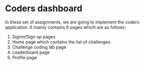 # Coders dashboard
In these set of assignments, we are going to implement the coders application.
It mainly contains 6 pages which are as follows:

1. Signin/Sign up pages
2. Home page which contains the list of challenges
3. Challenge coding lab page
4. Leaderboard page
5. Profile page
